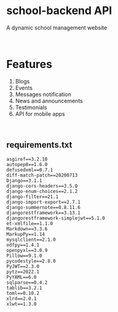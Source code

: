 # school-backend API
A dynamic school management website 

</br>

# Features

1. Blogs
2. Events
3. Messages notification
4. News and announcements
5. Testimonials
6. API for mobile apps

</br>

## requirements.txt
```
asgiref==3.2.10
autopep8==1.6.0
defusedxml==0.7.1
diff-match-patch==20200713
Django==3.1.1
django-cors-headers==3.5.0
django-enum-choices==2.1.2
django-filter==21.1
django-import-export==2.7.1
django-summernote==0.8.11.6
djangorestframework==3.13.1
djangorestframework-simplejwt==5.1.0
et-xmlfile==1.1.0
Markdown==3.3.6
MarkupPy==1.14
mysqlclient==2.1.0
odfpy==1.4.1
openpyxl==3.0.9
Pillow==9.1.0
pycodestyle==2.8.0
PyJWT==2.3.0
pytz==2022.1
PyYAML==6.0
sqlparse==0.4.2
tablib==3.2.1
toml==0.10.2
xlrd==2.0.1
xlwt==1.3.0
```